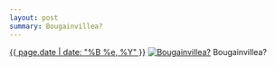 ```yaml
---
layout: post
summary: Bougainvillea?
---
```


<p>
  <time><a href="/124">{{ page.date | date: "%B %e, %Y" }}</a></time>
  <a href="/124"><img src="{{ site.assets_url }}/124-640.jpg" srcset="{{ site.assets_url }}/124-1280.jpg 1280w, {{ site.assets_url }}/124-960.jpg 960w, {{ site.assets_url }}/124-640.jpg 640w, {{ site.assets_url }}/124-320.jpg 320w" sizes="(min-width: 700px) 50vw, calc(100vw - 2rem)" alt="Bougainvillea?" /></a>
  <span>Bougainvillea?</span>
</p>
